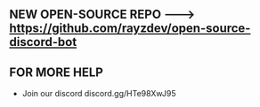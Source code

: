 ## NEW OPEN-SOURCE REPO ---> https://github.com/rayzdev/open-source-discord-bot

## FOR MORE HELP
- Join our discord discord.gg/HTe98XwJ95
